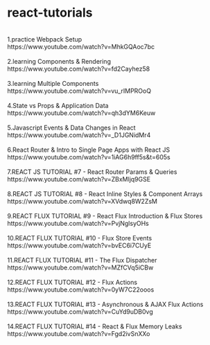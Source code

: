 # react-tutorials
<br />
1.practice Webpack Setup<br />
https://www.youtube.com/watch?v=MhkGQAoc7bc
<br />
<br />
2.learning Components & Rendering<br />
https://www.youtube.com/watch?v=fd2Cayhez58
<br />
<br />
3.learning Multiple Components<br />
https://www.youtube.com/watch?v=vu_rIMPROoQ
<br />
<br />
4.State vs Props & Application Data<br />
https://www.youtube.com/watch?v=qh3dYM6Keuw
<br />
<br />
5.Javascript Events & Data Changes in React<br />
https://www.youtube.com/watch?v=_D1JGNidMr4
<br />
<br />
6.React Router & Intro to Single Page Apps with React JS<br />
https://www.youtube.com/watch?v=1iAG6h9ff5s&t=605s
<br />
<br />
7.REACT JS TUTORIAL #7 - React Router Params & Queries<br />
https://www.youtube.com/watch?v=ZBxMljq9GSE
<br />
<br />
8.REACT JS TUTORIAL #8 - React Inline Styles & Component Arrays<br />
https://www.youtube.com/watch?v=XVdwq8W2ZsM
<br />
<br />
9.REACT FLUX TUTORIAL #9 - React Flux Introduction & Flux Stores<br />
https://www.youtube.com/watch?v=PvjNglsyOHs
<br />
<br />
10.REACT FLUX TUTORIAL #10 - Flux Store Events<br />
https://www.youtube.com/watch?v=bvEC6i7CUyE
<br />
<br />
11.REACT FLUX TUTORIAL #11 - The Flux Dispatcher<br />
https://www.youtube.com/watch?v=MZfCVq5iCBw
<br />
<br />
12.REACT FLUX TUTORIAL #12 - Flux Actions<br />
https://www.youtube.com/watch?v=0yW7C22ooos
<br />
<br />
13.REACT FLUX TUTORIAL #13 - Asynchronous & AJAX Flux Actions<br />
https://www.youtube.com/watch?v=CuYd9uDB0vg
<br />
<br />
14.REACT FLUX TUTORIAL #14 - React & Flux Memory Leaks<br />
https://www.youtube.com/watch?v=Fgd2ivSnXXo
<br />
<br />
